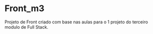 # Front_m3
Projeto de Front criado com base nas aulas para o 1 projeto do terceiro modulo de Full Stack.
